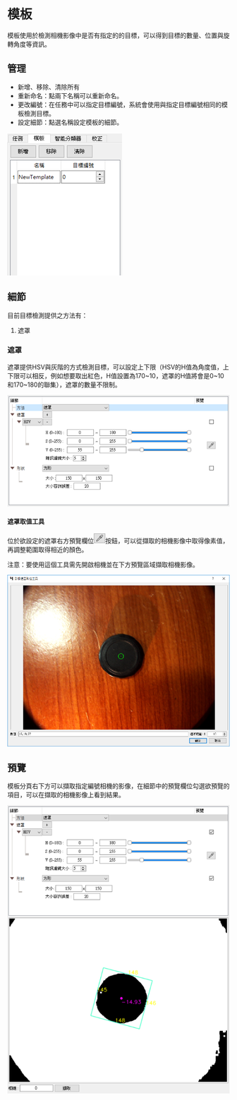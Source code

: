# 模板

模板使用於檢測相機影像中是否有指定的的目標，可以得到目標的數量、位置與旋轉角度等資訊。

## 管理

- 新增、移除、清除所有
- 重新命名：點兩下名稱可以重新命名。
- 更改編號：在任務中可以指定目標編號，系統會使用與指定目標編號相同的模板檢測目標。
- 設定細節：點選名稱設定模板的細節。

![](image/template_manager.png)

## 細節

目前目標檢測提供之方法有：
1. 遮罩

### 遮罩

遮罩提供HSV與灰階的方式檢測目標，可以設定上下限（HSV的H值為角度值，上下限可以相反，例如想要取出紅色，H值設置為170~10，遮罩的H值將會是0~10和170~180的聯集），遮罩的數量不限制。

![](image/template_method_mask.png)

#### 遮罩取值工具

位於欲設定的遮罩右方預覽欄位![](image/template_method_mask_getvaluetool_icon.png)按鈕，可以從擷取的相機影像中取得像素值，再調整範圍取得相近的顏色。

注意：要使用這個工具需先開啟相機並在下方預覽區域擷取相機影像。

![](image/template_method_mask_getvaluetool.png)

## 預覽

模板分頁右下方可以擷取指定編號相機的影像，在細節中的預覽欄位勾選欲預覽的項目，可以在擷取的相機影像上看到結果。

![](image/template_preview.png)
